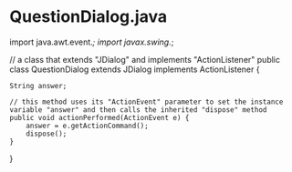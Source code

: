 # QuestionDialog.java

import java.awt.event.*;
import javax.swing.*;

// a class that extends "JDialog" and implements "ActionListener"
public class QuestionDialog extends JDialog implements ActionListener {

    String answer;

    // this method uses its "ActionEvent" parameter to set the instance variable "answer" and then calls the inherited "dispose" method
    public void actionPerformed(ActionEvent e) {
        answer = e.getActionCommand();
        dispose();
    }

}
